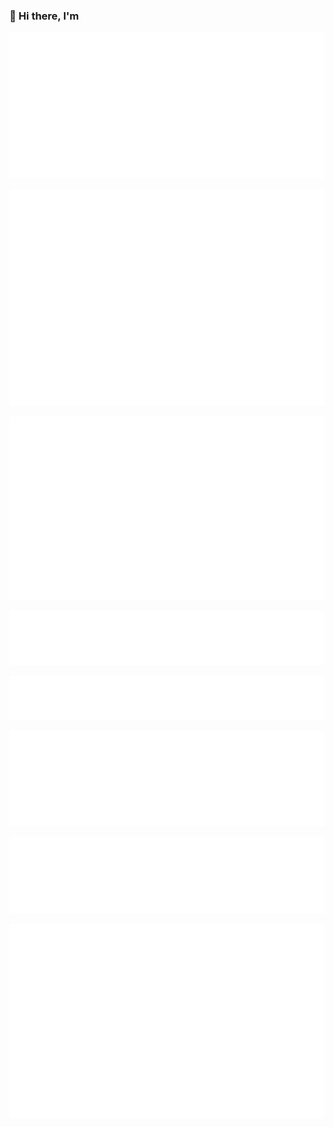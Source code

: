 ### 👋 Hi there, I'm

[![Base](./base.svg)](#)

[![Isocalendar](./isocalendar.svg)](#)

[![Habits](./habits.svg)](#)

[![Languages](./languages.svg)](#)

[![Notable](./notable.svg)](#)

[![Followup](./followup.svg)](#)

[![Reactions](./reactions.svg)](#)

[![Stargazers](./stargazers.svg)](#)
